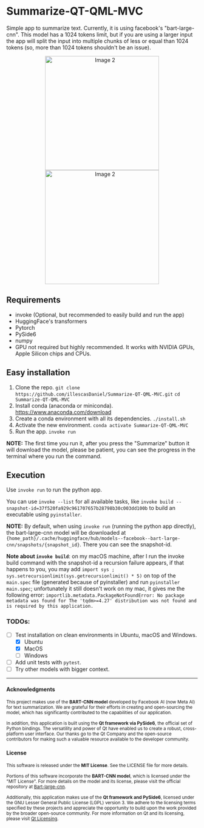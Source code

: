 # Summarize-QT-QML-MVC
Simple app to summarize text. Currently, it is using facebook's "bart-large-cnn". This model has a 1024 tokens limit, but if you are using a larger input the app will split the input into multiple chunks of less or equal than 1024 tokens (so, more than 1024 tokens shouldn't be an issue).

<p align="center">
	<img src="assets/program_macOS.png" alt="Image 2" width="300" />
	<img src="assets/program_gnome.png" alt="Image 2" width="300" />
</p>


## Requirements
- invoke (Optional, but recommended to easily build and run the app)
- HuggingFace's transformers
- Pytorch
- PySide6
- numpy
- GPU not required but highly recommended. It works with NVIDIA GPUs, Apple Silicon chips and CPUs.

## Easy installation
1. Clone the repo.
`git clone https://github.com/illescasDaniel/Summarize-QT-QML-MVC.git`
`cd Summarize-QT-QML-MVC`
2. Install conda (anaconda or miniconda).
https://www.anaconda.com/download
3. Create a conda environment with all its dependencies.
`./install.sh`
3. Activate the new environment.
`conda activate Summarize-QT-QML-MVC`
4. Run the app.
`invoke run`

**NOTE:** The first time you run it, after you press the "Summarize" button it will download the model, please be patient, you can see the progress in the terminal where you run the command.

## Execution
Use `invoke run` to run the python app.

You can use `invoke --list` for all available tasks, like `invoke build --snapshot-id=37f520fa929c961707657b28798b30c003dd100b` to build an executable using `pyinstaller`.

**NOTE:** By default, when using `invoke run` (running the python app directly), the bart-large-cnn model will be downloaded at `{home_path}/.cache/huggingface/hub/models--facebook--bart-large-cnn/snapshots/{snapshot_id}`. There you can see the snapshot-id.

**Note about `invoke build`**: on my macOS machine, after I run the invoke build command with the snapshot-id a recursion failure appears, if that happens to you, you may add `import sys ; sys.setrecursionlimit(sys.getrecursionlimit() * 5)` on top of the `main.spec` file (generated because of pyinstaller) and run `pyinstaller main.spec`; unfortunately it still doesn't work on my mac, it gives me the following error: `importlib.metadata.PackageNotFoundError: No package metadata was found for The 'tqdm>=4.27' distribution was not found and is required by this application.`

### TODOs:
- [ ] Test installation on clean environments in Ubuntu, macOS and Windows.
	- [x] Ubuntu
	- [x] MacOS
	- [ ] Windows
- [ ] Add unit tests with `pytest`.
- [ ] Try other models with bigger context.

---

#### Acknowledgments

<sup>This project makes use of the **BART-CNN model** developed by Facebook AI (now Meta AI) for text summarization. We are grateful for their efforts in creating and open-sourcing the model, which has significantly contributed to the capabilities of our application.</sup>

<sup>In addition, this application is built using the **Qt framework via PySide6**, the official set of Python bindings. The versatility and power of Qt have enabled us to create a robust, cross-platform user interface. Our thanks go to the Qt Company and the open-source contributors for making such a valuable resource available to the developer community.</sup>

#### License

<sup>This software is released under the **MIT License**. See the LICENSE file for more details.</sup>

<sup>Portions of this software incorporate the **BART-CNN model**, which is licensed under the "MIT License". For more details on the model and its license, please visit the official repository at [Bart-large-cnn](https://huggingface.co/facebook/bart-large-cnn).</sup>

<sup>Additionally, this application makes use of the **Qt framework and PySide6**, licensed under the GNU Lesser General Public License (LGPL) version 3. We adhere to the licensing terms specified by these projects and appreciate the opportunity to build upon the work provided by the broader open-source community. For more information on Qt and its licensing, please visit [Qt Licensing](https://www.qt.io/licensing/).</sup>
